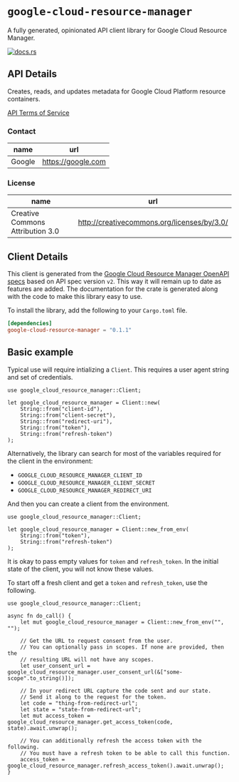 # `google-cloud-resource-manager`

A fully generated, opinionated API client library for Google Cloud Resource Manager.

[![docs.rs](https://docs.rs/google-cloud-resource-manager/badge.svg)](https://docs.rs/google-cloud-resource-manager)

## API Details

Creates, reads, and updates metadata for Google Cloud Platform resource containers.

[API Terms of Service](https://developers.google.com/terms/)

### Contact


| name | url |
|----|----|
| Google | <https://google.com> |

### License


| name | url |
|----|----|
| Creative Commons Attribution 3.0 | <http://creativecommons.org/licenses/by/3.0/> |


## Client Details

This client is generated from the [Google Cloud Resource Manager OpenAPI
specs](https://cloudresourcemanager.googleapis.com/iscovery/rest?version=v2) based on API spec version `v2`. This way it will remain
up to date as features are added. The documentation for the crate is generated
along with the code to make this library easy to use.


To install the library, add the following to your `Cargo.toml` file.

```toml
[dependencies]
google-cloud-resource-manager = "0.1.1"
```

## Basic example

Typical use will require intializing a `Client`. This requires
a user agent string and set of credentials.

```
use google_cloud_resource_manager::Client;

let google_cloud_resource_manager = Client::new(
    String::from("client-id"),
    String::from("client-secret"),
    String::from("redirect-uri"),
    String::from("token"),
    String::from("refresh-token")
);
```

Alternatively, the library can search for most of the variables required for
the client in the environment:

- `GOOGLE_CLOUD_RESOURCE_MANAGER_CLIENT_ID`
- `GOOGLE_CLOUD_RESOURCE_MANAGER_CLIENT_SECRET`
- `GOOGLE_CLOUD_RESOURCE_MANAGER_REDIRECT_URI`

And then you can create a client from the environment.

```
use google_cloud_resource_manager::Client;

let google_cloud_resource_manager = Client::new_from_env(
    String::from("token"),
    String::from("refresh-token")
);
```

It is okay to pass empty values for `token` and `refresh_token`. In
the initial state of the client, you will not know these values.

To start off a fresh client and get a `token` and `refresh_token`, use the following.

```
use google_cloud_resource_manager::Client;

async fn do_call() {
    let mut google_cloud_resource_manager = Client::new_from_env("", "");

    // Get the URL to request consent from the user.
    // You can optionally pass in scopes. If none are provided, then the
    // resulting URL will not have any scopes.
    let user_consent_url = google_cloud_resource_manager.user_consent_url(&["some-scope".to_string()]);

    // In your redirect URL capture the code sent and our state.
    // Send it along to the request for the token.
    let code = "thing-from-redirect-url";
    let state = "state-from-redirect-url";
    let mut access_token = google_cloud_resource_manager.get_access_token(code, state).await.unwrap();

    // You can additionally refresh the access token with the following.
    // You must have a refresh token to be able to call this function.
    access_token = google_cloud_resource_manager.refresh_access_token().await.unwrap();
}
```

